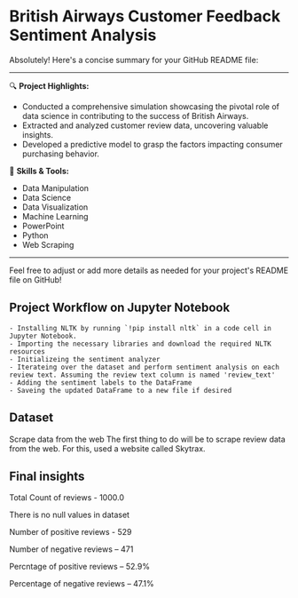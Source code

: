 
# British Airways Customer Feedback Sentiment Analysis
Absolutely! Here's a concise summary for your GitHub README file:

---

🔍 **Project Highlights:**

- Conducted a comprehensive simulation showcasing the pivotal role of data science in contributing to the success of British Airways.
- Extracted and analyzed customer review data, uncovering valuable insights.
- Developed a predictive model to grasp the factors impacting consumer purchasing behavior.

🚀 **Skills & Tools:**

- Data Manipulation
- Data Science
- Data Visualization
- Machine Learning
- PowerPoint
- Python
- Web Scraping

--- 

Feel free to adjust or add more details as needed for your project's README file on GitHub!

## Project Workflow on Jupyter Notebook
    - Installing NLTK by running `!pip install nltk` in a code cell in Jupyter Notebook.
    - Importing the necessary libraries and download the required NLTK resources 
    - Initializeing the sentiment analyzer 
    - Iterateing over the dataset and perform sentiment analysis on each review text. Assuming the review text column is named 'review_text'
    - Adding the sentiment labels to the DataFrame 
    - Saveing the updated DataFrame to a new file if desired 

## Dataset
Scrape data from the web The first thing to do will be to scrape review data from the web. For this, used a website called Skytrax.


## Final insights
Total Count of reviews -  1000.0

There is no null values in dataset

Number of positive reviews - 529 

Number of negative reviews – 471

Percntage of positive reviews – 52.9%

Percentage of negative reviews – 47.1%

